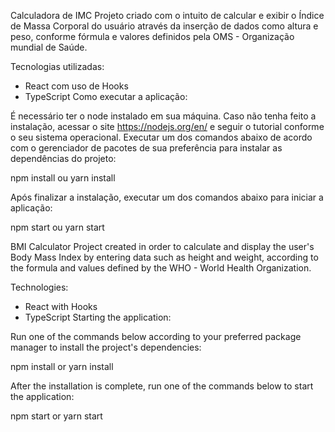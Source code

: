 Calculadora de IMC
Projeto criado com o intuito de calcular e exibir o Índice de Massa Corporal do usuário através da inserção de dados como altura e peso, conforme fórmula e valores definidos pela OMS - Organização mundial de Saúde.

Tecnologias utilizadas:

* React com uso de Hooks
* TypeScript
Como executar a aplicação:

É necessário ter o node instalado em sua máquina. Caso não tenha feito a instalação, acessar o site https://nodejs.org/en/ e seguir o tutorial conforme o seu sistema operacional.
Executar um dos comandos abaixo de acordo com o gerenciador de pacotes de sua preferência para instalar as dependências do projeto:

npm install ou yarn install

Após finalizar a instalação, executar um dos comandos abaixo para iniciar a aplicação:

npm start ou yarn start

BMI Calculator
Project created in order to calculate and display the user's Body Mass Index by entering data such as height and weight, according to the formula and values ​​defined by the WHO - World Health Organization.

Technologies:

* React with Hooks
* TypeScript
Starting the application:

Run one of the commands below according to your preferred package manager to install the project's dependencies:

npm install or yarn install

After the installation is complete, run one of the commands below to start the application:

npm start or yarn start
